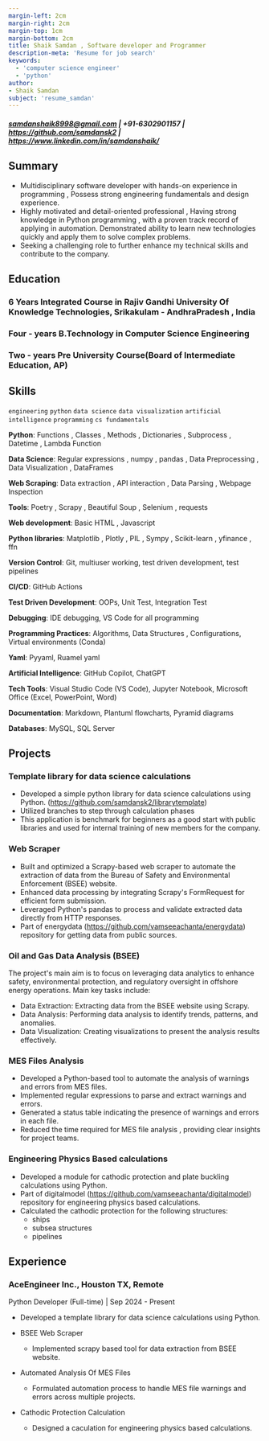 ```yaml
---
margin-left: 2cm
margin-right: 2cm
margin-top: 1cm
margin-bottom: 2cm
title: Shaik Samdan , Software developer and Programmer
description-meta: 'Resume for job search'
keywords:
  - 'computer science engineer'
  - 'python'
author:
- Shaik Samdan
subject: 'resume_samdan'
---
```

##### <samdanshaik8998@gmail.com> |  +91-6302901157  | <https://github.com/samdansk2> | <https://www.linkedin.com/in/samdanshaik/>



## Summary

- Multidisciplinary  software developer with hands-on experience in programming , Possess strong engineering fundamentals and design experience.
- Highly motivated and detail-oriented professional , Having strong knowledge in Python programming , with a proven track record of applying in automation. Demonstrated ability to learn new technologies quickly and apply them to solve complex problems.
- Seeking a challenging role to further enhance my technical skills and contribute to the company.
  
## Education

### 6 Years Integrated Course in Rajiv Gandhi University Of Knowledge Technologies, Srikakulam - AndhraPradesh , India

### Four - years B.Technology in Computer Science Engineering 

### Two - years Pre University Course(Board of Intermediate Education, AP)

## Skills

```engineering```
```python```
```data science```
```data visualization```
```artificial intelligence```
```programming```
```cs fundamentals```

**Python**: Functions , Classes , Methods , Dictionaries , Subprocess , Datetime , Lambda Function

**Data Science**: Regular expressions , numpy , pandas , Data Preprocessing , Data Visualization , DataFrames

**Web Scraping**: Data extraction , API interaction , Data Parsing , Webpage Inspection

**Tools**: Poetry , Scrapy , Beautiful Soup , Selenium , requests

**Web development**: Basic HTML , Javascript 

**Python libraries**: Matplotlib , Plotly , PIL , Sympy , Scikit-learn , yfinance , ffn

**Version Control**: Git, multiuser working, test driven development, test pipelines

**CI/CD**: GitHub Actions

**Test Driven Development**: OOPs, Unit Test, Integration Test

**Debugging**: IDE debugging, VS Code for all programming

**Programming Practices**: Algorithms, Data Structures , Configurations, Virtual environments (Conda)

**Yaml**: Pyyaml, Ruamel yaml

**Artificial Intelligence**: GitHub Copilot, ChatGPT

**Tech Tools**: Visual Studio Code (VS Code), Jupyter Notebook, Microsoft Office (Excel, PowerPoint, Word)

**Documentation**: Markdown, Plantuml flowcharts, Pyramid diagrams

**Databases**: MySQL, SQL Server


## Projects

### Template library for data science calculations

- Developed a simple python library for data science calculations using Python. (<https://github.com/samdansk2/librarytemplate>)
- Utilized branches to step through calculation phases
- This application is benchmark for beginners as a good  start with public libraries and used for internal training of new members for the company.

### Web Scraper 

 - Built and optimized a Scrapy-based web scraper to automate the extraction of data from the Bureau of 
   Safety and Environmental Enforcement (BSEE) website.     
 - Enhanced data processing by integrating Scrapy's FormRequest for efficient form submission.
 - Leveraged Python's pandas to process and validate extracted data directly from HTTP responses.
 - Part of energydata (<https://github.com/vamseeachanta/energydata>) repository for getting data from public sources.

### Oil and Gas Data Analysis (BSEE)

The project's main aim is to focus on leveraging data analytics to enhance safety, environmental protection, and regulatory oversight in offshore energy operations. 
Main key tasks include:
- Data Extraction: Extracting data from the BSEE website using Scrapy. 
- Data Analysis: Performing data analysis to identify trends, patterns, and anomalies.
- Data Visualization: Creating visualizations to present the analysis results effectively.

### MES Files Analysis 

- Developed a Python-based tool to automate the analysis of warnings and errors from MES files.
- Implemented regular expressions to parse and extract warnings and errors.
- Generated a status table indicating the presence of warnings and errors in each file.
- Reduced the time required for MES file analysis , providing clear insights for project teams.

### Engineering Physics Based calculations

- Developed a module for cathodic protection and plate buckling calculations using Python.
- Part of digitalmodel (<https://github.com/vamseeachanta/digitalmodel>) repository for engineering physics based calculations.
- Calculated the cathodic protection for the following structures:
  - ships
  - subsea structures
  - pipelines

## Experience

### AceEngineer Inc., Houston TX, Remote

Python Developer (Full-time) | Sep 2024 - Present

- Developed a template library for data science calculations using Python.

- BSEE Web Scraper
  - Implemented scrapy based tool for data extraction from BSEE website.

- Automated Analysis Of MES Files
  - Formulated automation process to handle MES file warnings and errors across multiple projects.

- Cathodic Protection Calculation
  - Designed a caculation for engineering physics based calculations.